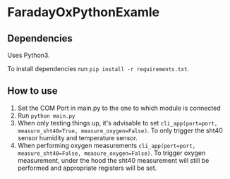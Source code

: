 # FaradayOxPythonExamle

## Dependencies

Uses Python3.

To install dependencies run ```pip install -r requirements.txt```.

## How to use

1. Set the COM Port in main.py to the one to which module is connected
2. Run ```python main.py```
3. When only testing things up, it's advisable to set ```cli_app(port=port, measure_sht40=True, measure_oxygen=False)```.
To only trigger the sht40 sensor humidity and temperature sensor.
4. When performing oxygen measurements ```cli_app(port=port, measure_sht40=False, measure_oxygen=False)```.
To trigger oxygen measurement, under the hood the sht40 measurement will still be performed and appropriate registers will be set.